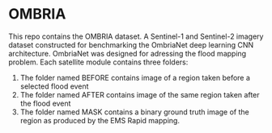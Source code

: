 # OMBRIA

This repo contains the OMBRIA dataset. A Sentinel-1 and Sentinel-2 imagery dataset constructed for benchmarking the OmbriaNet deep learning CNN architecture. OmbriaNet
was designed for adressing the flood mapping problem.
Each satellite module contains three folders:
1. The folder named BEFORE contains image of a region taken before a selected flood event
2. The folder named AFTER contains image of the same region taken after the flood event
3. The folder named MASK contains a binary ground truth image of the region as produced by the EMS Rapid mapping.
